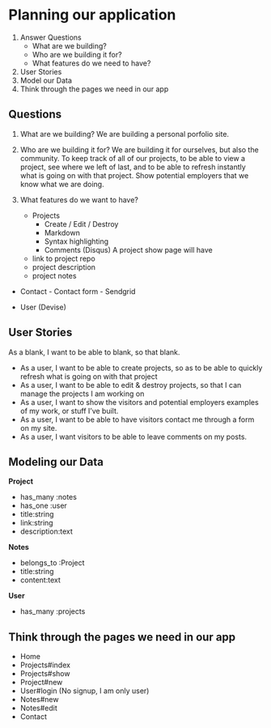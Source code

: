 # Planning our application
1. Answer Questions
	- What are we building?
	- Who are we building it for?
	- What features do we need to have?
2. User Stories
3. Model our Data
4. Think through the pages we need in our app

## Questions

1. What are we building? We are building a personal porfolio site.  

2. Who are we building it for? We are building it for ourselves, but also the community. To keep track of all of our projects, to be able to view a project, see where we left of last, and to be able to refresh instantly what is going on with that project. Show potential employers that we know what we are doing.  

3. What features do we want to have?
	- Projects
		- Create / Edit / Destroy
		- Markdown
		- Syntax highlighting
		- Comments (Disqus)
    A project show page will have
    * link to project repo
    * project description
    * project notes
	
  - Contact
		- Contact form
		- Sendgrid
	
  - User (Devise)

## User Stories
As a blank, I want to be able to blank, so that blank.
- As a user, I want to be able to create projects, so as to be able to quickly refresh what is going on with that project
- As a user, I want to be able to edit & destroy projects, so that I can manage the projects I am working on
- As a user, I want to show the visitors and potential employers examples of my work, or stuff I’ve built.
- As a user, I want to be able to have visitors contact me through a form on my site.
- As a user, I want visitors to be able to leave comments on my posts.

## Modeling our Data

**Project**
  - has_many :notes
  - has_one :user
  - title:string
  - link:string
  - description:text

**Notes**
  - belongs_to :Project
  - title:string
  - content:text

**User**
  - has_many :projects

## Think through the pages we need in our app

- Home
- Projects#index
- Projects#show
- Project#new
- User#login (No signup, I am only user)
- Notes#new 
- Notes#edit
- Contact